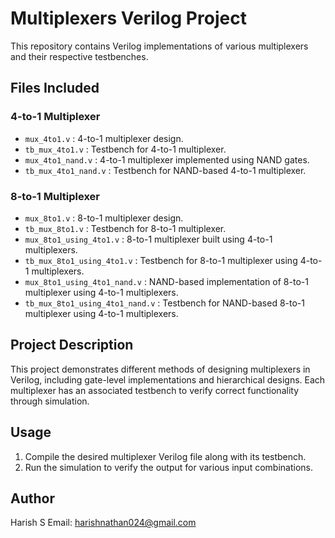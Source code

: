 # Multiplexers Verilog Project

This repository contains Verilog implementations of various multiplexers and their respective testbenches.

## Files Included

### 4-to-1 Multiplexer
- `mux_4to1.v` : 4-to-1 multiplexer design.
- `tb_mux_4to1.v` : Testbench for 4-to-1 multiplexer.
- `mux_4to1_nand.v` : 4-to-1 multiplexer implemented using NAND gates.
- `tb_mux_4to1_nand.v` : Testbench for NAND-based 4-to-1 multiplexer.

### 8-to-1 Multiplexer
- `mux_8to1.v` : 8-to-1 multiplexer design.
- `tb_mux_8to1.v` : Testbench for 8-to-1 multiplexer.
- `mux_8to1_using_4to1.v` : 8-to-1 multiplexer built using 4-to-1 multiplexers.
- `tb_mux_8to1_using_4to1.v` : Testbench for 8-to-1 multiplexer using 4-to-1 multiplexers.
- `mux_8to1_using_4to1_nand.v` : NAND-based implementation of 8-to-1 multiplexer using 4-to-1 multiplexers.
- `tb_mux_8to1_using_4to1_nand.v` : Testbench for NAND-based 8-to-1 multiplexer using 4-to-1 multiplexers.

## Project Description

This project demonstrates different methods of designing multiplexers in Verilog, including gate-level implementations and hierarchical designs. Each multiplexer has an associated testbench to verify correct functionality through simulation.

## Usage

1. Compile the desired multiplexer Verilog file along with its testbench.
2. Run the simulation to verify the output for various input combinations.

## Author

Harish S 
Email: harishnathan024@gmail.com
